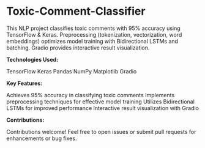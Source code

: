 # Toxic-Comment-Classifier
This NLP project classifies toxic comments with 95% accuracy using TensorFlow &amp; Keras. Preprocessing (tokenization, vectorization, word embeddings) optimizes model training with Bidirectional LSTMs and batching. Gradio provides interactive result visualization.

**Technologies Used:**

TensorFlow
Keras
Pandas
NumPy
Matplotlib
Gradio

**Key Features:**

Achieves 95% accuracy in classifying toxic comments
Implements preprocessing techniques for effective model training
Utilizes Bidirectional LSTMs for improved performance
Interactive result visualization with Gradio

**Contributions:**

Contributions welcome! Feel free to open issues or submit pull requests for enhancements or bug fixes.

